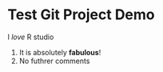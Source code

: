 # Test Git Project Demo

I *love* R studio

1. It is absolutely **fabulous**!
2. No futhrer comments